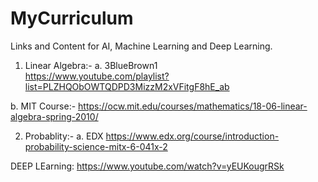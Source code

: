 # MyCurriculum
Links and Content for AI, Machine Learning and Deep Learning. 

1. Linear Algebra:- 
a. 3BlueBrown1  
https://www.youtube.com/playlist?list=PLZHQObOWTQDPD3MizzM2xVFitgF8hE_ab

b. MIT Course:-
https://ocw.mit.edu/courses/mathematics/18-06-linear-algebra-spring-2010/

2. Probablity:-
a. EDX
https://www.edx.org/course/introduction-probability-science-mitx-6-041x-2



DEEP LEarning:
https://www.youtube.com/watch?v=yEUKougrRSk




